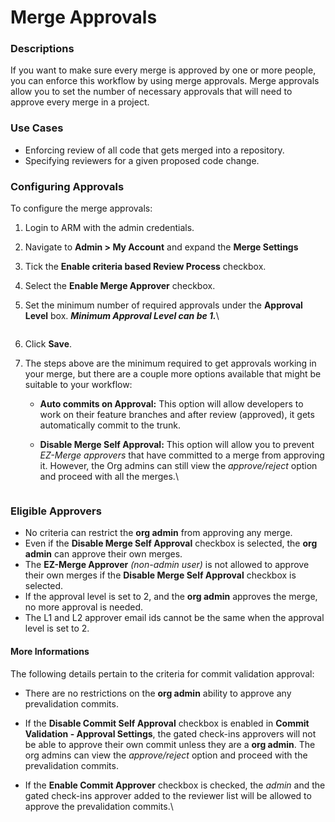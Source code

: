 # Merge Approvals

### Descriptions <a href="#descriptions" id="descriptions"></a>

If you want to make sure every merge is approved by one or more people, you can enforce this workflow by using merge approvals. Merge approvals allow you to set the number of necessary approvals that will need to approve every merge in a project.

### Use Cases <a href="#use-cases" id="use-cases"></a>

* Enforcing review of all code that gets merged into a repository.
* Specifying reviewers for a given proposed code change.

### Configuring Approvals <a href="#configuring-approvals" id="configuring-approvals"></a>

To configure the merge approvals:

1. Login to ARM with the admin credentials.
2. Navigate to **Admin > My Account** and expand the **Merge Settings**
3. Tick the **Enable criteria based Review Process** checkbox.
4. Select the **Enable Merge Approver** checkbox.
5.  Set the minimum number of required approvals under the **Approval Level** box. _**Minimum Approval Level can be 1.**_\


    <figure><img src="https://cdn.document360.io/8711f4e7-c040-4616-aac9-d947f87e4619/Images/Documentation/image-60JUCWBN.png" alt=""><figcaption></figcaption></figure>
6. Click **Save**.
7. The steps above are the minimum required to get approvals working in your merge, but there are a couple more options available that might be suitable to your workflow:
   * **Auto commits on Approval:** This option will allow developers to work on their feature branches and after review (approved), it gets automatically commit to the trunk.
   *   **Disable Merge Self Approval:** This option will allow you to prevent _EZ-Merge approvers_ that have committed to a merge from approving it. However, the Org admins can still view the _approve/reject_ option and proceed with all the merges.\


       <figure><img src="https://cdn.document360.io/8711f4e7-c040-4616-aac9-d947f87e4619/Images/Documentation/image-M6NQPWC4.png" alt=""><figcaption></figcaption></figure>

### Eligible Approvers <a href="#eligible-approvers" id="eligible-approvers"></a>

* No criteria can restrict the **org admin** from approving any merge.
* Even if the **Disable Merge Self Approval** checkbox is selected, the **org admin** can approve their own merges.
* The **EZ-Merge Approver** _(non-admin user)_ is not allowed to approve their own merges if the **Disable Merge Self Approval** checkbox is selected.
* If the approval level is set to 2, and the **org admin** approves the merge, no more approval is needed.
* The L1 and L2 approver email ids cannot be the same when the approval level is set to 2.

#### More Informations <a href="#more-informations" id="more-informations"></a>

The following details pertain to the criteria for commit validation approval:

* There are no restrictions on the **org admin** ability to approve any prevalidation commits.
* If the **Disable Commit Self Approval** checkbox is enabled in **Commit Validation - Approval Settings**, the gated check-ins approvers will not be able to approve their own commit unless they are a **org admin**. The org admins can view the _approve/reject_ option and proceed with the prevalidation commits.
*   If the **Enable Commit Approver** checkbox is checked, the _admin_ and the gated check-ins approver added to the reviewer list will be allowed to approve the prevalidation commits.\


    <figure><img src="https://cdn.document360.io/8711f4e7-c040-4616-aac9-d947f87e4619/Images/Documentation/image-L1UAYH9F.png" alt=""><figcaption></figcaption></figure>
